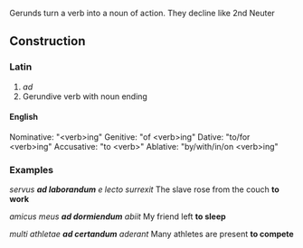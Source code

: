 Gerunds turn a verb into a noun of action. They decline like 2nd Neuter
## Construction
### Latin
1) *ad*
2) Gerundive verb with noun ending
#### English
Nominative: "\<verb\>ing"
Genitive:      "of \<verb\>ing"
Dative:         "to/for \<verb\>ing"
Accusative: "to \<verb\>"
Ablative:         "by/with/in/on \<verb\>ing"
### Examples

*servus **ad laborandum** e lecto surrexit*
The slave rose from the couch **to work**

*amicus meus **ad dormiendum** abiit*
My friend left **to sleep**

*multi athletae **ad certandum** aderant*
Many athletes are present **to compete**
